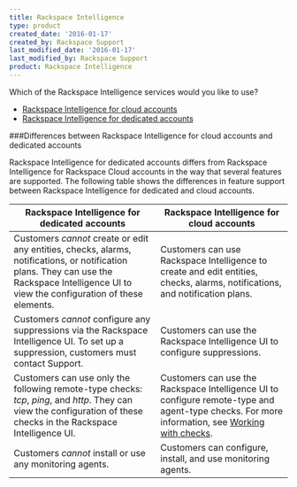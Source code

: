 ```yaml
---
title: Rackspace Intelligence
type: product
created_date: '2016-01-17'
created_by: Rackspace Support
last_modified_date: '2016-01-17'
last_modified_by: Rackspace Support
product: Rackspace Intelligence
---
```


Which of the Rackspace Intelligence services would you like to use?

-   [Rackspace Intelligence for cloud accounts](/how-to/getting-started-with-rackspace-intelligence-for-the-cloud)
-   [Rackspace Intelligence for dedicated accounts](/how-to/getting-started-with-rackspace-intelligence-for-dedicated-accounts)

###Differences between Rackspace Intelligence for cloud accounts and dedicated accounts

Rackspace Intelligence for dedicated accounts differs from Rackspace Intelligence for Rackspace Cloud accounts in the way that several features are supported. The following table shows the differences in feature support between Rackspace Intelligence for dedicated and cloud accounts.

| Rackspace Intelligence for dedicated accounts | Rackspace Intelligence for cloud accounts |
|---------------------------------------------------------------------------------------------------------------------------------------------------------------------------------------------|------------------------------------------------------------------------------------------------------------------------------------------------|
| Customers _cannot_ create or edit any entities, checks, alarms, notifications, or notification plans. They can use the Rackspace Intelligence UI to view the configuration of these elements. | Customers can use Rackspace Intelligence to create and edit entities, checks, alarms, notifications, and notification plans. |
| Customers _cannot_ configure any suppressions via the Rackspace Intelligence UI. To set up a suppression, customers must contact Support. | Customers can use the Rackspace Intelligence UI to configure suppressions. |
| Customers can use only the following remote-type checks: _tcp_, _ping_, and _http_. They can view the configuration of these checks in the Rackspace Intelligence UI. | Customers can use the Rackspace Intelligence UI to configure remote-type and agent-type checks. For more information, see [Working with checks](/how-to/working-with-checks). |
| Customers _cannot_ install or use any monitoring agents. | Customers can configure, install, and use monitoring agents. |
